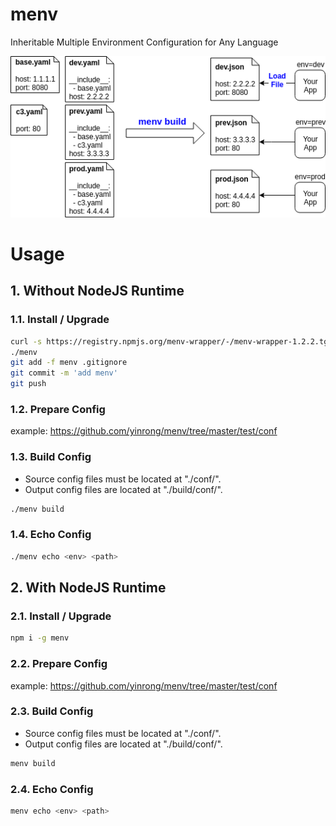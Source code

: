 # menv
Inheritable Multiple Environment Configuration for Any Language

![Demo: menv build](https://github.com/yinrong/menv/raw/master/demo1.png "menv build")

# Usage

## 1. Without NodeJS Runtime

### 1.1. Install / Upgrade
```bash
curl -s https://registry.npmjs.org/menv-wrapper/-/menv-wrapper-1.2.2.tgz |tar zx package/menv --strip-components=1
./menv
git add -f menv .gitignore
git commit -m 'add menv'
git push
```

### 1.2. Prepare Config
example: https://github.com/yinrong/menv/tree/master/test/conf

### 1.3. Build Config
* Source config files must be located at "./conf/".
* Output config files are located at "./build/conf/".

```bash
./menv build
```

### 1.4. Echo Config
```bash
./menv echo <env> <path>
```


## 2. With NodeJS Runtime

### 2.1. Install / Upgrade
```bash
npm i -g menv
```

### 2.2. Prepare Config
example: https://github.com/yinrong/menv/tree/master/test/conf


### 2.3. Build Config
* Source config files must be located at "./conf/".
* Output config files are located at "./build/conf/".

```bash
menv build
```

### 2.4. Echo Config
```bash
menv echo <env> <path>
```
